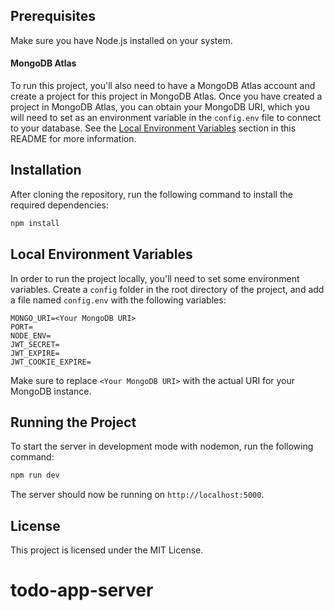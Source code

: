 
## Prerequisites
Make sure you have Node.js installed on your system.

#### MongoDB Atlas

To run this project, you'll also need to have a MongoDB Atlas account and create a project for this project in MongoDB Atlas. Once you have created a project in MongoDB Atlas, you can obtain your MongoDB URI, which you will need to set as an environment variable in the `config.env` file to connect to your database. See the [Local Environment Variables](#local-environment-variables) section in this README for more information.

## Installation
After cloning the repository, run the following command to install the required dependencies:

```bash
npm install
```

## Local Environment Variables
In order to run the project locally, you'll need to set some environment variables. Create a `config` folder in the root directory of the project, and add a file named `config.env` with the following variables:

```env
MONGO_URI=<Your MongoDB URI>
PORT=
NODE_ENV=
JWT_SECRET=
JWT_EXPIRE=
JWT_COOKIE_EXPIRE=
```

Make sure to replace `<Your MongoDB URI>` with the actual URI for your MongoDB instance.

## Running the Project
To start the server in development mode with nodemon, run the following command:

```bash
npm run dev
```

The server should now be running on `http://localhost:5000`.

## License
This project is licensed under the MIT License.
# todo-app-server
